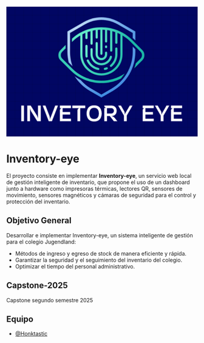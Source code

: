 <p align="center">
  <img src="https://github.com/Honktastic/capstone-2025-2/blob/main/assets/firefox_GZ3CjHk043.png" />
</p>

# Inventory-eye

El proyecto consiste en implementar **Inventory-eye**, un servicio web local de gestión inteligente de inventario, que propone el uso de un dashboard junto a hardware como impresoras térmicas, lectores QR, sensores de movimiento, sensores magnéticos y cámaras de seguridad para el control y protección del inventario.

## Objetivo General
Desarrollar e implementar Inventory-eye, un sistema inteligente de gestión para el colegio Jugendland:
+ Métodos de ingreso y egreso de stock de manera eficiente y rápida.  
+ Garantizar la seguridad y el seguimiento del inventario del colegio.  
+ Optimizar el tiempo del personal administrativo.  

## Capstone-2025
Capstone segundo semestre 2025  

## Equipo
- [@Honktastic](https://github.com/Honktastic)

